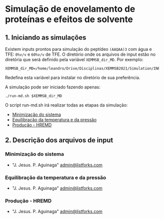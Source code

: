 # Simulação de enovelamento de proteínas e efeitos de solvente

## 1. Iniciando as simulações

Existem inputs prontos para simulação do peptídeo `(AAQAA)3` com água e TFE: `0%v/v` e `60%v/v` de TFE. O diretório onde os arquivos de input estão no diretória que será definido pela variável `XEMMSB_dir_MD`. Por exemplo:

```
XEMMSB_dir_MD=/home/leandro/Drive/Disciplinas/XEMMSB2021/Simulation/INPUTS/AAQAA_60vv
```
Redefina esta variável para instalar no diretório de sua preferência.

A simulação pode ser iniciado fazendo apenas:
```
./run-md.sh $XEMMSB_dir_MD
```
O script run-md.sh irá realizar todas as etapas da simulação:

* [Minimização do sistema](#min)
* [Equilibração da temperatura e da pressão](#equi)
* [Produção - HREMD](#prod)

## 2. Descrição dos arquivos de input



### <a name="min"></a>Minimização do sistema
* "J. Jesus. P. Aguinaga" <admin@listforks.com>


### <a name="equi"></a>Equilibração da temperatura e da pressão
* "J. Jesus. P. Aguinaga" <admin@listforks.com>

### <a name="prod"></a>Produção - HREMD
* "J. Jesus. P. Aguinaga" <admin@listforks.com>



































































































































































































